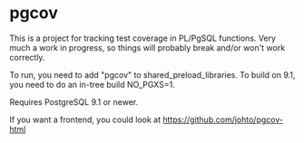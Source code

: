 pgcov
=====

This is a project for tracking test coverage in PL/PgSQL functions.  Very much
a work in progress, so things will probably break and/or won't work correctly.

To run, you need to add "pgcov" to shared\_preload\_libraries.  To build on
9.1, you need to do an in-tree build NO\_PGXS=1.

Requires PostgreSQL 9.1 or newer.

If you want a frontend, you could look at https://github.com/johto/pgcov-html
